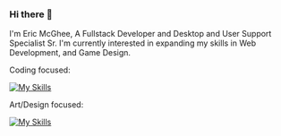 ### Hi there 👋

<!--
**senseier2/senseier2** is a ✨ _special_ ✨ repository because its `README.md` (this file) appears on your GitHub profile.

Here are some ideas to get you started:

- 🔭 I’m currently working on ...
- 🌱 I’m currently learning ...
- 👯 I’m looking to collaborate on ...
- 🤔 I’m looking for help with ...
- 💬 Ask me about ...
- 📫 How to reach me: ...
- 😄 Pronouns: ...
- ⚡ Fun fact: ...
-->

I'm Eric McGhee, A Fullstack Developer and Desktop and User Support Specialist Sr. I'm currently interested in expanding my skills in Web Development, and Game Design.

Coding focused:

[![My Skills](https://skillicons.dev/icons?i=js,html,css,regex,mysql,jquery,jest,heroku,graphql,github,git,figma,mongodb,nodejs,postman,sequelize,vscode,wordpress,express,bootstrap,apollo&perline=10)](https://skillicons.dev)

Art/Design focused:

[![My Skills](https://skillicons.dev/icons?i=blender,autocad,materialui&perline=10)](https://skillicons.dev)

